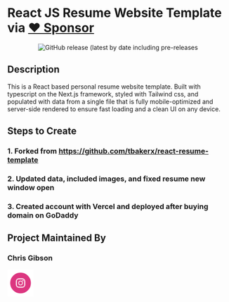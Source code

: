 # React JS Resume Website Template via [♥️ Sponsor](https://github.com/sponsors/tbakerx)

<div align="center">

<img alt="GitHub release (latest by date including pre-releases" src="https://img.shields.io/github/v/release/cgibsonp/home?include_prereleases">

</div>

## Description

This is a React based personal resume website template. Built with typescript on the Next.js framework, styled with Tailwind css, and populated with data from a single file that is fully mobile-optimized and server-side rendered to ensure fast loading and a clean UI on any device.

## Steps to Create

### 1. Forked from https://github.com/tbakerx/react-resume-template

### 2. Updated data, included images, and fixed resume new window open

### 3. Created account with Vercel and deployed after buying domain on GoDaddy

## Project Maintained By

### Chris Gibson

<a href="https://instagram.com/cgibsonp"><img src="https://github.com/aritraroy/social-icons/blob/master/instagram-icon.png?raw=true" width="60"></a>